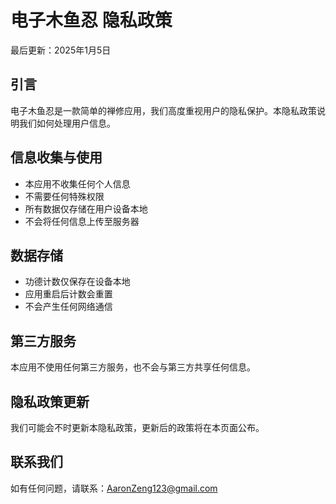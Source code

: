 # 电子木鱼忍 隐私政策

最后更新：2025年1月5日

## 引言
电子木鱼忍是一款简单的禅修应用，我们高度重视用户的隐私保护。本隐私政策说明我们如何处理用户信息。

## 信息收集与使用
- 本应用不收集任何个人信息
- 不需要任何特殊权限
- 所有数据仅存储在用户设备本地
- 不会将任何信息上传至服务器

## 数据存储
- 功德计数仅保存在设备本地
- 应用重启后计数会重置
- 不会产生任何网络通信

## 第三方服务
本应用不使用任何第三方服务，也不会与第三方共享任何信息。

## 隐私政策更新
我们可能会不时更新本隐私政策，更新后的政策将在本页面公布。

## 联系我们
如有任何问题，请联系：AaronZeng123@gmail.com
